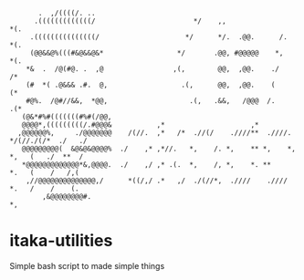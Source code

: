            .  ,/((((/. ..                                                                          
          .(((((((((((((/                        */    ,,                 *(.                      
         .(((((((((((((((/                     */      */.  .@@.      /.    *(.                    
         (@@&&@%(((#&@&&@&*                  */       .@@, #@@@@@    *,       *(.                  
        *&  .  /@(#@. .  ,@                 ,(,        @@,  ,@@.    ./         /*                  
        (#  *( .@&&& .#.  @,                  .(,      @@,  ,@@.    (        (*                    
        #@%.  /@#//&&,  *@@,                    .(,   .&&,   /@@@  /.     .(*                      
       (@&*#%#(((((((#%#(/@@,                                                                      
       @@@@*,(((((((((/.#@@@&           ,*                     ,*                                  
      ,@@@@@@%,     ./@@@@@@@    /(//.  ,*   /*  .//(/    .////**  .////.  */(//./(/*  ./   ./     
       @@@@@@@@@(  &@&@&@@@@%  ./    ,* ,*//.   *,    /. *,    ** *,    *, *,   (   ./  **  /      
       *@@@@@@@@@@@@@*&,@@@@.  ./    ,/ ,* .(.  *,    /, *,    *. **       *.   (    /   /,(       
        ,//@@@@@@@@@@@@@@,/      *((/,/ .*   ,/  ./(//*,  .////    .////   *.   /    /    (.       
            ,&@@@@@@@@#.                                                                 *,                                                                                          

# itaka-utilities
Simple bash script to made simple things
